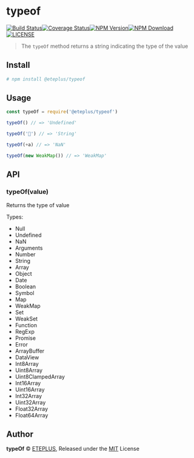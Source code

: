 # typeof

[![Build Status](https://travis-ci.org/eteplus/typeof.svg?branch=master)](https://travis-ci.org/eteplus/typeof)[![Coverage Status](https://coveralls.io/repos/github/eteplus/typeof/badge.svg?branch=master)](https://coveralls.io/github/eteplus/typeof?branch=master)[![NPM Version](https://img.shields.io/npm/v/@eteplus/typeof.svg)](https://www.npmjs.com/package/@eteplus/typeof)[![NPM Download](https://img.shields.io/npm/dm/@eteplus/typeof.svg)](https://www.npmjs.com/package/@eteplus/typeof)[![LICENSE](https://img.shields.io/npm/l/@eteplus/typeof.svg)](https://github.com/eteplus/typeof/blob/master/LICENSE)

> The `typeOf` method returns a string indicating the type of the value

## Install

```bash
# npm install @eteplus/typeof
```

## Usage

```js
const typeOf = require('@eteplus/typeof')

typeOf() // => 'Undefined'

typeOf('🌟') // => 'String'

typeOf(+a) // => 'NaN'

typeOf(new WeakMap()) // => 'WeakMap'
```

## API

### typeOf(value)

Returns the type of value

Types:

  - Null
  - Undefined
  - NaN
  - Arguments
  - Number
  - String
  - Array
  - Object
  - Date
  - Boolean
  - Symbol
  - Map
  - WeakMap
  - Set
  - WeakSet
  - Function
  - RegExp
  - Promise
  - Error
  - ArrayBuffer
  - DataView
  - Int8Array
  - Uint8Array
  - Uint8ClampedArray
  - Int16Array
  - Uint16Array
  - Int32Array
  - Uint32Array
  - Float32Array
  - Float64Array

## Author

**typeOf** © [ETEPLUS](https://github.com/eteplus), Released under the [MIT](https://github.com/eteplus/typeof/blob/master/LICENSE) License
